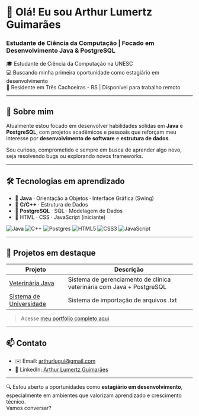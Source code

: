 # 👋 Olá! Eu sou Arthur Lumertz Guimarães  
### Estudante de Ciência da Computação | Focado em Desenvolvimento Java & PostgreSQL


🎓 Estudante de Ciência da Computação na UNESC  
💻 Buscando minha primeira oportunidade como estagiário em desenvolvimento  
📍 Residente em Três Cachoeiras - RS | Disponível para trabalho remoto

---

## 🚀 Sobre mim

Atualmente estou focado em desenvolver habilidades sólidas em **Java** e **PostgreSQL**, com projetos acadêmicos e pessoais que reforçam meu interesse por **desenvolvimento de software** e **estrutura de dados**.

Sou curioso, comprometido e sempre em busca de aprender algo novo, seja resolvendo bugs ou explorando novos frameworks.

---

## 🛠️ Tecnologias em aprendizado

- 🔹 **Java** · Orientação a Objetos · Interface Gráfica (Swing)
- 🔹 **C/C++** · Estrutura de Dados 
- 🔹 **PostgreSQL** · SQL · Modelagem de Dados
- 🔹 HTML · CSS · JavaScript (iniciante)

![Java](https://img.shields.io/badge/java-%23ED8B00.svg?style=for-the-badge&logo=openjdk&logoColor=white)
![C++](https://img.shields.io/badge/c++-%2300599C.svg?style=for-the-badge&logo=c%2B%2B&logoColor=white)
![Postgres](https://img.shields.io/badge/postgres-%23316192.svg?style=for-the-badge&logo=postgresql&logoColor=white)
![HTML5](https://img.shields.io/badge/html5-%23E34F26.svg?style=for-the-badge&logo=html5&logoColor=white)
![CSS3](https://img.shields.io/badge/css3-%231572B6.svg?style=for-the-badge&logo=css3&logoColor=white)
![JavaScript](https://img.shields.io/badge/javascript-%23323330.svg?style=for-the-badge&logo=javascript&logoColor=%23F7DF1E)

---

## 📌 Projetos em destaque

| Projeto | Descrição |
|--------|-----------|
| [Veterinária Java](https://github.com/ArthurLumertzG/projeto-banco-de-dados) | Sistema de gerenciamento de clínica veterinária com Java + PostgreSQL |
| [Sistema de Universidade](https://github.com/ckzwebber/unesc-final-java-project) | Sistema de importação de arquivos .txt |

> Acesse [meu portfólio completo aqui](https://portfolio-arthurlg.vercel.app/)

---

## 📫 Contato

- ✉️ Email: [arthurlugui@gmail.com](mailto:arthurlugui@gmail.com)  
- 💼 LinkedIn: [Arthur Lumertz Guimarães](https://www.linkedin.com/in/arthur-lumertz-guimaraes-169220341)

---

🔍 Estou aberto a oportunidades como **estagiário em desenvolvimento**, especialmente em ambientes que valorizam aprendizado e crescimento técnico.  
Vamos conversar?


<!---
ArthurLumertzG/ArthurLumertzG is a ✨ special ✨ repository because its `README.md` (this file) appears on your GitHub profile.
You can click the Preview link to take a look at your changes.
--->
